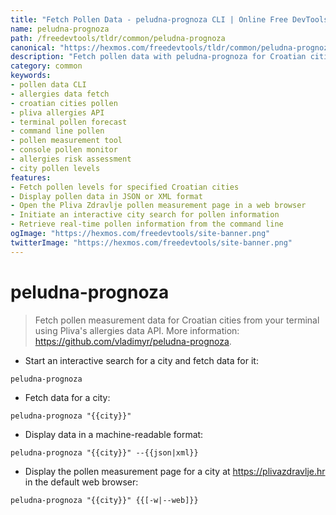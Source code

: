 ```yaml
---
title: "Fetch Pollen Data - peludna-prognoza CLI | Online Free DevTools by Hexmos"
name: peludna-prognoza
path: /freedevtools/tldr/common/peludna-prognoza
canonical: "https://hexmos.com/freedevtools/tldr/common/peludna-prognoza/"
description: "Fetch pollen data with peludna-prognoza for Croatian cities from the terminal. Access real-time allergies information via Pliva's API using CLI commands. Free online tool, no registration required."
category: common
keywords:
- pollen data CLI
- allergies data fetch
- croatian cities pollen
- pliva allergies API
- terminal pollen forecast
- command line pollen
- pollen measurement tool
- console pollen monitor
- allergies risk assessment
- city pollen levels
features:
- Fetch pollen levels for specified Croatian cities
- Display pollen data in JSON or XML format
- Open the Pliva Zdravlje pollen measurement page in a web browser
- Initiate an interactive city search for pollen information
- Retrieve real-time pollen information from the command line
ogImage: "https://hexmos.com/freedevtools/site-banner.png"
twitterImage: "https://hexmos.com/freedevtools/site-banner.png"
---
```


# peludna-prognoza

> Fetch pollen measurement data for Croatian cities from your terminal using Pliva's allergies data API.
> More information: <https://github.com/vladimyr/peludna-prognoza>.

- Start an interactive search for a city and fetch data for it:

`peludna-prognoza`

- Fetch data for a city:

`peludna-prognoza "{{city}}"`

- Display data in a machine-readable format:

`peludna-prognoza "{{city}}" --{{json|xml}}`

- Display the pollen measurement page for a city at <https://plivazdravlje.hr> in the default web browser:

`peludna-prognoza "{{city}}" {{[-w|--web]}}`
